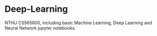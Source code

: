 # Deep-Learning
NTHU CS565600, including basic Machine Learning, Deep Learning and Neural Network jupyter notebooks.
